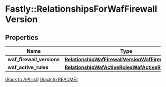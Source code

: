 # Fastly::RelationshipsForWafFirewallVersion

## Properties

| Name | Type | Description | Notes |
| ---- | ---- | ----------- | ----- |
| **waf_firewall_versions** | [**RelationshipWafFirewallVersionWafFirewallVersion**](RelationshipWafFirewallVersionWafFirewallVersion.md) |  | [optional] |
| **waf_active_rules** | [**RelationshipWafActiveRulesWafActiveRules**](RelationshipWafActiveRulesWafActiveRules.md) |  | [optional] |

[[Back to API list]](../../README.md#endpoints) [[Back to README]](../../README.md)

